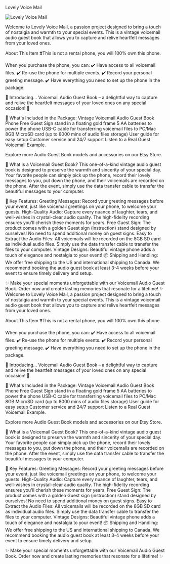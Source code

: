 Lovely Voice Mail

![Lovely Voice Mail](https://i.etsystatic.com/isla/fbb946/67999264/isla_500x500.67999264_5u6h369i.jpg?version=0)


Welcome to Lovely Voice Mail, a passion project designed to bring a touch of nostalgia and warmth to your special events. This is a vintage voicemail audio guest book that allows you to capture and relive heartfelt messages from your loved ones.

About This Item
❗❗This is not a rental phone, you will 100% own this phone.

When you purchase the phone, you can:
✔️ Have access to all voicemail files.
✔️ Re-use the phone for multiple events.
✔️ Record your personal greeting message.
✔️ Have everything you need to set up the phone in the package.

🎉 Introducing... Voicemail Audio Guest Book – a delightful way to capture and relive the heartfelt messages of your loved ones on any special occasion! 🎊

🎁 What's Included in the Package:
Vintage Voicemail Audio Guest Book Phone
Free Guest Sign stand in a floating gold frame
5 AA batteries to power the phone
USB-C cable for transferring voicemail files to PC/Mac
8GB MicroSD card (up to 8000 mins of audio files storage)
User guide for easy setup
Customer service and 24/7 support
Listen to a Real Guest Voicemail Example.

Explore more Audio Guest Book models and accessories on our Etsy Store.

📜 What is a Voicemail Guest Book?
This one-of-a-kind vintage audio guest book is designed to preserve the warmth and sincerity of your special day. Your favorite people can simply pick up the phone, record their lovely messages to you, put down the phone, and their voicemails are recorded on the phone. After the event, simply use the data transfer cable to transfer the beautiful messages to your computer.

💖 Key Features:
Greeting Messages: Record your greeting messages before your event, just like voicemail greetings on your phone, to welcome your guests.
High-Quality Audio: Capture every nuance of laughter, tears, and well-wishes in crystal-clear audio quality. The high-fidelity recording ensures you'll cherish these moments for years.
Free Guest Sign: The product comes with a golden Guest sign (instruction) stand designed by ourselves! No need to spend additional money on guest signs.
Easy to Extract the Audio Files: All voicemails will be recorded on the 8GB SD card as individual audio files. Simply use the data transfer cable to transfer the files to your computer.
Vintage Designs: Beautiful vintage phone adds a touch of elegance and nostalgia to your event!
📦 Shipping and Handling:
We offer free shipping to the US and international shipping to Canada. We recommend booking the audio guest book at least 3-4 weeks before your event to ensure timely delivery and setup.

✨ Make your special moments unforgettable with our Voicemail Audio Guest Book. Order now and create lasting memories that resonate for a lifetime! ✨
Welcome to Lovely Voice Mail, a passion project designed to bring a touch of nostalgia and warmth to your special events. This is a vintage voicemail audio guest book that allows you to capture and relive heartfelt messages from your loved ones.

About This Item
❗❗This is not a rental phone, you will 100% own this phone.

When you purchase the phone, you can:
✔️ Have access to all voicemail files.
✔️ Re-use the phone for multiple events.
✔️ Record your personal greeting message.
✔️ Have everything you need to set up the phone in the package.

🎉 Introducing... Voicemail Audio Guest Book – a delightful way to capture and relive the heartfelt messages of your loved ones on any special occasion! 🎊

🎁 What's Included in the Package:
Vintage Voicemail Audio Guest Book Phone
Free Guest Sign stand in a floating gold frame
5 AA batteries to power the phone
USB-C cable for transferring voicemail files to PC/Mac
8GB MicroSD card (up to 8000 mins of audio files storage)
User guide for easy setup
Customer service and 24/7 support
Listen to a Real Guest Voicemail Example.

Explore more Audio Guest Book models and accessories on our Etsy Store.

📜 What is a Voicemail Guest Book?
This one-of-a-kind vintage audio guest book is designed to preserve the warmth and sincerity of your special day. Your favorite people can simply pick up the phone, record their lovely messages to you, put down the phone, and their voicemails are recorded on the phone. After the event, simply use the data transfer cable to transfer the beautiful messages to your computer.

💖 Key Features:
Greeting Messages: Record your greeting messages before your event, just like voicemail greetings on your phone, to welcome your guests.
High-Quality Audio: Capture every nuance of laughter, tears, and well-wishes in crystal-clear audio quality. The high-fidelity recording ensures you'll cherish these moments for years.
Free Guest Sign: The product comes with a golden Guest sign (instruction) stand designed by ourselves! No need to spend additional money on guest signs.
Easy to Extract the Audio Files: All voicemails will be recorded on the 8GB SD card as individual audio files. Simply use the data transfer cable to transfer the files to your computer.
Vintage Designs: Beautiful vintage phone adds a touch of elegance and nostalgia to your event!
📦 Shipping and Handling:
We offer free shipping to the US and international shipping to Canada. We recommend booking the audio guest book at least 3-4 weeks before your event to ensure timely delivery and setup.

✨ Make your special moments unforgettable with our Voicemail Audio Guest Book. Order now and create lasting memories that resonate for a lifetime! ✨